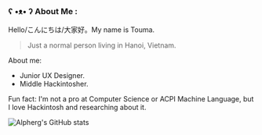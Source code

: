 ### ʕ •ᴥ• ʔ About Me :
Hello/こんにちは/大家好。My name is Touma.
> Just a normal person living in Hanoi, Vietnam.

About me:
- Junior UX Designer.
- Middle Hackintosher.

Fun fact: I'm not a pro at Computer Science or ACPI Machine Language, but I love Hackintosh and researching about it.

![Alpherg's GitHub stats](https://github-readme-stats.vercel.app/api?username=tarutaru9250&theme=tokyonight&hide_border=true&include_all_commits=true&count_private=false)
